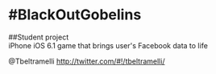 #BlackOutGobelins
======================

##Student project  
iPhone iOS 6.1 game that brings user's Facebook data to life

@Tbeltramelli <http://twitter.com/#!/tbeltramelli/>